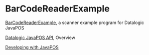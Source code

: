 # BarCodeReaderExample

[BarCodeReaderExample](https://datalogic.github.io/javapos/develop/barcodereaderexample), a scanner example program for Datalogic JavaPOS

[Datalogic JavaPOS API](https://datalogic.github.io/javapos/overview), Overview

[Developing with JavaPOS](https://datalogic.github.io/javapos/develop/overview)